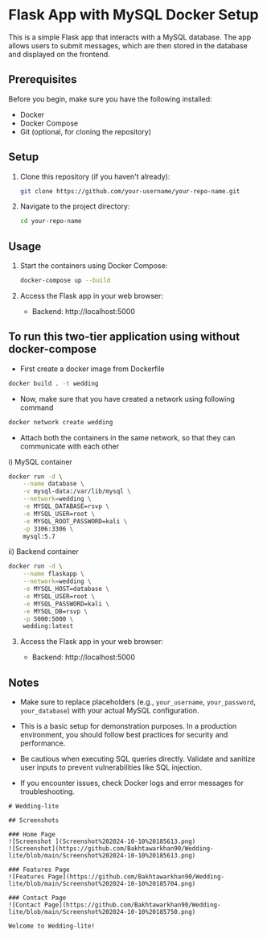  # Flask App with MySQL Docker Setup

This is a simple Flask app that interacts with a MySQL database. The app allows users to submit messages, which are then stored in the database and displayed on the frontend.

## Prerequisites

Before you begin, make sure you have the following installed:

- Docker
- Docker Compose
- Git (optional, for cloning the repository)

## Setup

1. Clone this repository (if you haven't already):

   ```bash
   git clone https://github.com/your-username/your-repo-name.git
   ```

2. Navigate to the project directory:

   ```bash
   cd your-repo-name
   ```
## Usage

1. Start the containers using Docker Compose:

   ```bash
   docker-compose up --build
   ```

2. Access the Flask app in your web browser:

   - Backend: http://localhost:5000
   
## To run this two-tier application using  without docker-compose

- First create a docker image from Dockerfile
```bash
docker build . -t wedding
```

- Now, make sure that you have created a network using following command
```bash
docker network create wedding
```

- Attach both the containers in the same network, so that they can communicate with each other

i) MySQL container 
```bash
docker run -d \
    --name database \
    -v mysql-data:/var/lib/mysql \
    --network=wedding \
    -e MYSQL_DATABASE=rsvp \
    -e MYSQL_USER=root \
    -e MYSQL_ROOT_PASSWORD=kali \
    -p 3306:3306 \
    mysql:5.7

```
ii) Backend container
```bash
docker run -d \
    --name flaskapp \
    --network=wedding \
    -e MYSQL_HOST=database \
    -e MYSQL_USER=root \
    -e MYSQL_PASSWORD=kali \
    -e MYSQL_DB=rsvp \
    -p 5000:5000 \
    wedding:latest

```

3. Access the Flask app in your web browser:

   - Backend: http://localhost:5000

## Notes

- Make sure to replace placeholders (e.g., `your_username`, `your_password`, `your_database`) with your actual MySQL configuration.

- This is a basic setup for demonstration purposes. In a production environment, you should follow best practices for security and performance.

- Be cautious when executing SQL queries directly. Validate and sanitize user inputs to prevent vulnerabilities like SQL injection.

- If you encounter issues, check Docker logs and error messages for troubleshooting.

```
# Wedding-lite

## Screenshots

### Home Page
![Screenshot ](Screenshot%202024-10-10%20185613.png)
![Screenshot](https://github.com/Bakhtawarkhan90/Wedding-lite/blob/main/Screenshot%202024-10-10%20185613.png)

### Features Page
![Features Page](https://github.com/Bakhtawarkhan90/Wedding-lite/blob/main/Screenshot%202024-10-10%20185704.png)

### Contact Page
![Contact Page](https://github.com/Bakhtawarkhan90/Wedding-lite/blob/main/Screenshot%202024-10-10%20185750.png)

Welcome to Wedding-lite! 


